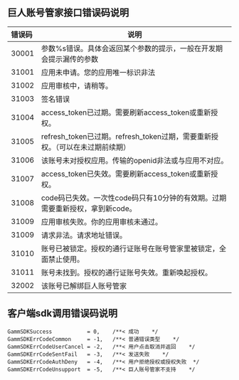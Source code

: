 
## 巨人账号管家接口错误码说明

| 错误码 | 说明 |
| :---   | --- |
| 30001  |  参数%s错误。具体会返回某个参数的提示，一般在开发期会提示漏传的参数 |
| 31001  |  应用未申请。您的应用唯一标识非法 |
| 31002  |  应用审核中，请稍等。 |
| 31003  |  签名错误  |
| 31004  |  access_token已过期。需要刷新access_token或重新授权。  |
| 31005  |  refresh_token已过期。refresh_token过期，需要重新授权。（可以在未过期前续期） |
| 31006  |  该账号未对授权应用。传输的openid非法或与应用不对应。 |
| 31007  |  access_token已失效。需要刷新access_token或重新授权。 |
| 31008  |  code码已失效。一次性code码只有10分钟的有效期。过期需要重新授权，拿到新code。 |
| 31009  |  应用审核失败。你的应用审核未通过。 |
| 31009  |  请求非法。请求地址错误。 |
| 31010  |  账号已被锁定。授权的通行证账号在账号管家里被锁定，全面禁止使用。  |
| 31011  |  账号未找到。授权的通行证账号失效。重新唤起授权。 |
| 32002  |  该账号已解绑巨人账号管家 |


## 客户端sdk调用错误码说明

    GammSDKSuccess           = 0,    /**< 成功    */
    GammSDKErrCodeCommon     = -1,   /**< 普通错误类型    */
    GammSDKErrCodeUserCancel = -2,   /**< 用户点击取消并返回    */
    GammSDKErrCodeSentFail   = -3,   /**< 发送失败    */
    GammSDKErrCodeAuthDeny   = -4,   /**< 用户拒绝授权或授权失败  */
    GammSDKErrCodeUnsupport  = -5,   /**< 巨人账号管家不支持    */